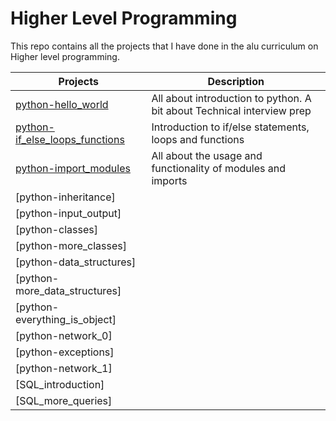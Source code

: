 # Higher Level Programming
This repo contains all the projects that I have done in the alu curriculum on Higher level programming.

| Projects | Description |
| -------- | ----------- | 
| [python-hello_world](python-hello_world) | All about introduction to python. A bit about Technical interview prep | 
| [python-if_else_loops_functions](python-if_else_loops_functions) | Introduction to if/else statements, loops and functions | 
| [python-import_modules](python-import_modules) | All about the usage and functionality of modules and imports |
| [python-inheritance]|
| [python-input_output]|
| [python-classes]|     
| [python-more_classes]|
| [python-data_structures]|
| [python-more_data_structures]|
| [python-everything_is_object]|
| [python-network_0]|
| [python-exceptions]| 
| [python-network_1]|
| [SQL_introduction]|
| [SQL_more_queries]|

